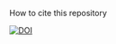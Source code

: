 How to cite this repository

[![DOI](https://zenodo.org/badge/DOI/10.5281/zenodo.14201494.svg)](https://doi.org/10.5281/zenodo.14201494)
